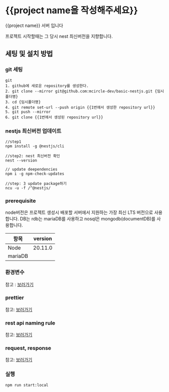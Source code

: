# {{project name을 작성해주세요}}
{{project name}} 서버 입니다  
 
프로젝트 시작할때는 그 당시 nest 최신버전을 지향합니다.

## 세팅 및 설치 방법

### git 세팅
```
git 
1. github에 새로운 repository를 생성한다. 
2. git clone --mirror git@github.com:mcircle-dev/basic-nestjs.git {임시폴더명} 
3. cd {임시폴더명}
4. git remote set-url --push origin {{1번에서 생성한 repository url}}
5. git push --mirror
6. git clone {{1번에서 생성된 repository url}}
```

### nestjs 최신버전 업데이트
```
//step1
npm install -g @nestjs/cli 

//step2: nest 최신버전 확인
nest --version

// update deependencies
npm i -g npm-check-updates

//step: 3 update package하기 
ncu -u -f /^@nestjs/ 

```


### prerequisite
node버전은 프로젝트 생성시 배포할 서버에서 지원하는 가장 최신 LTS 버전으로 사용합니다.
DB는 rdb는 mariaDB를 사용하고 nosql은 mongodb(documentDB)를 사용합니다. 

| 항목                    | version | 
|-----------------------|:-------:|
| Node                  | 20.11.0 |
| mariaDB               |         |


### 환경변수
참고 : [보러가기](https://well-check.atlassian.net/wiki/spaces/QPKY/pages/917110829/env)

### prettier
참고: [보러가기](https://well-check.atlassian.net/wiki/spaces/QPKY/pages/917176350/eslint+prettier)

### rest api naming rule
참고: [보러가기](https://well-check.atlassian.net/wiki/spaces/QPKY/pages/921763841/rest+api+naming+rule)

### request, response
참고: [보러가기](https://well-check.atlassian.net/wiki/spaces/QPKY/pages/680230913/request+response)

### 실행
```
npm run start:local
```

